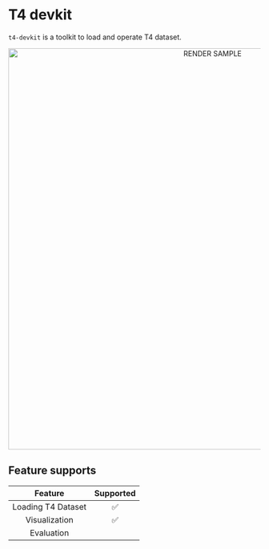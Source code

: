 # T4 devkit

`t4-devkit` is a toolkit to load and operate T4 dataset.

<div align="center">
    <img src="assets/render_scene.gif" width="800" alt="RENDER SAMPLE"/>
</div>

## Feature supports

|      Feature       | Supported |
| :----------------: | :-------: |
| Loading T4 Dataset |    ✅     |
|   Visualization    |    ✅     |
|     Evaluation     |           |
